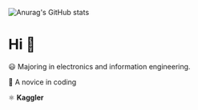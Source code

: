 
![Anurag's GitHub stats](https://github-readme-stats.vercel.app/api?username=CNShawn&theme=nightowl&include_all_commits=true)
# Hi :beers:

😃 Majoring in electronics and information engineering.  


📝 A novice in coding 


⚛️ __Kaggler__                


